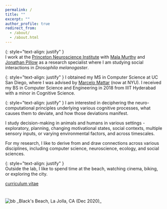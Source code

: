 ```yaml
---
permalink: /
title: ""
excerpt: ""
author_profile: true
redirect_from: 
  - /about/
  - /about.html
---
```


{: style="text-align: justify" }  
I work at the [Princeton Neuroscience Institute](https://pni.princeton.edu/) with [Mala Murthy](https://murthylab.princeton.edu/) and [Jonathan Pillow](https://pillowlab.princeton.edu/) as a research specialist where I am studying social interactions in _Drosophila melanogaster_.

{: style="text-align: justify" } 
I obtained my MS in Computer Science at UC San Diego, where I was advised by [Marcelo Mattar](https://mattarlab.com) (now at NYU). I received my BS in Computer Science and Engineering in 2018 from IIIT Hyderabad with a minor in Cognitive Science. 

{: style="text-align: justify" }
I am interested in deciphering the neuro-computational principles underlying various cognitive processes, what causes them to 
deviate, and how those deviations manifest.

I study decision-making in animals and humans in various settings - exploratory, planning, changing motivational states, 
social contexts, multiple sensory inputs, or varying environmental factors, and across timescales.

For my research, I like to derive from and draw connections across various disciplines, including computer science, neuroscience, 
ecology, and social sciences.


[//]: # (I also find dynamics of large scale systems, such as global economies, ecosystems interactions, urban infrastructure or social networks, fascinating.)



{: style="text-align: justify" }  
Outside the lab, I like to spend time at the beach, watching cinema, biking, or exploring the city.

[curriculum vitae](/files/UmeshSingla_cv.pdf)

<img src="/images/IMG_20201228_125037.jpg" alt="bb" style="padding-top: 5%;">
_Black's Beach, La Jolla, CA (Dec 2020)_
